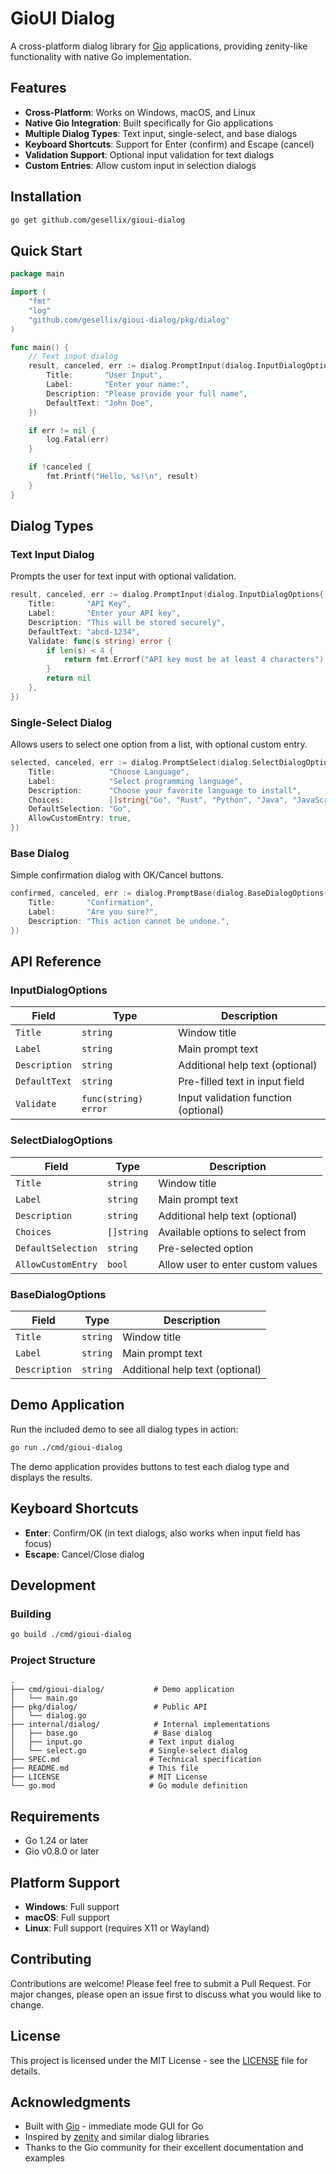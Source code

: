 # GioUI Dialog

A cross-platform dialog library for [Gio](https://gioui.org/) applications, providing zenity-like functionality with native Go implementation.

## Features

- **Cross-Platform**: Works on Windows, macOS, and Linux
- **Native Gio Integration**: Built specifically for Gio applications
- **Multiple Dialog Types**: Text input, single-select, and base dialogs
- **Keyboard Shortcuts**: Support for Enter (confirm) and Escape (cancel)
- **Validation Support**: Optional input validation for text dialogs
- **Custom Entries**: Allow custom input in selection dialogs

## Installation

```bash
go get github.com/gesellix/gioui-dialog
```

## Quick Start

```go
package main

import (
    "fmt"
    "log"
    "github.com/gesellix/gioui-dialog/pkg/dialog"
)

func main() {
    // Text input dialog
    result, canceled, err := dialog.PromptInput(dialog.InputDialogOptions{
        Title:       "User Input",
        Label:       "Enter your name:",
        Description: "Please provide your full name",
        DefaultText: "John Doe",
    })

    if err != nil {
        log.Fatal(err)
    }

    if !canceled {
        fmt.Printf("Hello, %s!\n", result)
    }
}
```

## Dialog Types

### Text Input Dialog

Prompts the user for text input with optional validation.

```go
result, canceled, err := dialog.PromptInput(dialog.InputDialogOptions{
    Title:       "API Key",
    Label:       "Enter your API key",
    Description: "This will be stored securely",
    DefaultText: "abcd-1234",
    Validate: func(s string) error {
        if len(s) < 4 {
            return fmt.Errorf("API key must be at least 4 characters")
        }
        return nil
    },
})
```

### Single-Select Dialog

Allows users to select one option from a list, with optional custom entry.

```go
selected, canceled, err := dialog.PromptSelect(dialog.SelectDialogOptions{
    Title:            "Choose Language",
    Label:            "Select programming language",
    Description:      "Choose your favorite language to install",
    Choices:          []string{"Go", "Rust", "Python", "Java", "JavaScript"},
    DefaultSelection: "Go",
    AllowCustomEntry: true,
})
```

### Base Dialog

Simple confirmation dialog with OK/Cancel buttons.

```go
confirmed, canceled, err := dialog.PromptBase(dialog.BaseDialogOptions{
    Title:       "Confirmation",
    Label:       "Are you sure?",
    Description: "This action cannot be undone.",
})
```

## API Reference

### InputDialogOptions

| Field | Type | Description |
|-------|------|-------------|
| `Title` | `string` | Window title |
| `Label` | `string` | Main prompt text |
| `Description` | `string` | Additional help text (optional) |
| `DefaultText` | `string` | Pre-filled text in input field |
| `Validate` | `func(string) error` | Input validation function (optional) |

### SelectDialogOptions

| Field | Type | Description |
|-------|------|-------------|
| `Title` | `string` | Window title |
| `Label` | `string` | Main prompt text |
| `Description` | `string` | Additional help text (optional) |
| `Choices` | `[]string` | Available options to select from |
| `DefaultSelection` | `string` | Pre-selected option |
| `AllowCustomEntry` | `bool` | Allow user to enter custom values |

### BaseDialogOptions

| Field | Type | Description |
|-------|------|-------------|
| `Title` | `string` | Window title |
| `Label` | `string` | Main prompt text |
| `Description` | `string` | Additional help text (optional) |

## Demo Application

Run the included demo to see all dialog types in action:

```bash
go run ./cmd/gioui-dialog
```

The demo application provides buttons to test each dialog type and displays the results.

## Keyboard Shortcuts

- **Enter**: Confirm/OK (in text dialogs, also works when input field has focus)
- **Escape**: Cancel/Close dialog

## Development

### Building

```bash
go build ./cmd/gioui-dialog
```

### Project Structure

```
.
├── cmd/gioui-dialog/           # Demo application
│   └── main.go
├── pkg/dialog/                 # Public API
│   └── dialog.go
├── internal/dialog/            # Internal implementations
│   ├── base.go                 # Base dialog
│   ├── input.go               # Text input dialog
│   └── select.go              # Single-select dialog
├── SPEC.md                    # Technical specification
├── README.md                  # This file
├── LICENSE                    # MIT License
└── go.mod                     # Go module definition
```

## Requirements

- Go 1.24 or later
- Gio v0.8.0 or later

## Platform Support

- **Windows**: Full support
- **macOS**: Full support  
- **Linux**: Full support (requires X11 or Wayland)

## Contributing

Contributions are welcome! Please feel free to submit a Pull Request. For major changes, please open an issue first to discuss what you would like to change.

## License

This project is licensed under the MIT License - see the [LICENSE](LICENSE) file for details.

## Acknowledgments

- Built with [Gio](https://gioui.org/) - immediate mode GUI for Go
- Inspired by [zenity](https://github.com/ncruces/zenity) and similar dialog libraries
- Thanks to the Gio community for their excellent documentation and examples
